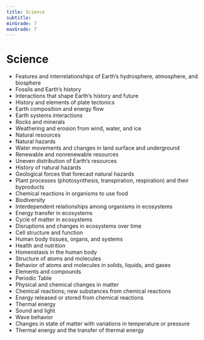 ```yaml
---
title: Science 
subtitle: 
minGrade: 7
maxGrade: 7
---
```

# Science 
* Features and interrelationships of Earth’s hydrosphere, atmosphere, and biosphere
* Fossils and Earth’s history
* Interactions that shape Earth’s history and future
* History and elements of plate tectonics
* Earth composition and energy flow
* Earth systems interactions
* Rocks and minerals
* Weathering and erosion from wind, water, and ice
* Natural resources
* Natural hazards
* Water movements and changes in land surface and underground
* Renewable and nonrenewable resources
* Uneven distribution of Earth’s resources
* History of natural hazards
* Geological forces that forecast natural hazards
* Plant processes (photosynthesis, transpiration, respiration) and their byproducts
* Chemical reactions in organisms to use food
* Biodiversity
* Interdependent relationships among organisms in ecosystems
* Energy transfer in ecosystems
* Cycle of matter in ecosystems
* Disruptions and changes in ecosystems over time
* Cell structure and function
* Human body tissues, organs, and systems
* Health and nutrition
* Homeostasis in the human body
* Structure of atoms and molecules
* Behavior of atoms and molecules in solids, liquids, and gases
* Elements and compounds
* Periodic Table
* Physical and chemical changes in matter
* Chemical reactions; new substances from chemical reactions
* Energy released or stored from chemical reactions
* Thermal energy
* Sound and light
* Wave behavior
* Changes in state of matter with variations in temperature or pressure
* Thermal energy and the transfer of thermal energy